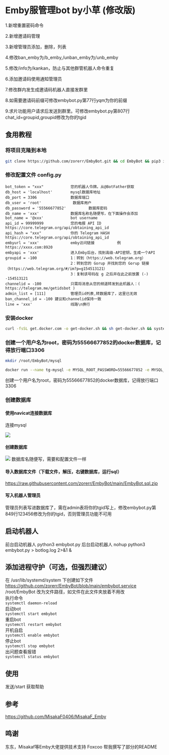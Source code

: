 # Emby服管理bot by小草 (修改版)

<p>1.新增重置密码命令</p>
<p>2.新增邀请码管理</p>
<p>3.新增管理员添加，删除，列表</p>
<p>4.修改ban_emby为/b_emby,/unban_emby为/unb_emby</p>
<p>5.修改/info为/kankan，防止与其他群管机器人命令重复</p>
<p>6.添加邀请码使用通知管理员</p>
<p>7.修改群内发生成邀请码机器人直接发群里</p>
<p>8.如需要邀请码前缀可修改embybot.py第77行yqm为你的前缀</p>
<p>9.求片功能用户请求后发送到群里。可修改embybot.py第807行chat_id=groupid,groupid修改为你的tgid</p>

## 食用教程
### 将项目克隆到本地
```bash
git clone https://github.com/zorerr/EmbyBot.git && cd EmbyBot && pip3 install -r requirements.txt
```




### 修改配置文件 config.py

```
bot_token = "xxx"            您的机器人令牌。从@BotFather获取
db_host = 'localhost'        mysql数据库地址
db_port = 3306               数据库端口
db_user = 'root'              数据库用户
db_password = '55566677852'          数据库密码
db_name = 'xxx'              数据库名称名随便写，在下面操作会添加
bot_name = '@xxx'            bot username
api_id = 99999999            您的电报 API ID       https://core.telegram.org/api/obtaining_api_id
api_hash = "xxx"             你的 Telegram HASH    https://core.telegram.org/api/obtaining_api_id
embyurl = 'xxx'              emby访问链接          例 https://xxxx.com:8920
embyapi = 'xxx'              进入Emby后台，找到高级-API密钥，生成一个API
groupid = -100               1：转到（https://web.telegram.org）
                             2：转到您的 Gorup 并找到您的 Gorup 链接（https://web.telegram.org/#/im?p=g154513121）
                             3：复制该号码在 g 之后并在此之前放置 (-) -154513121
channelid = -100             只需将消息从您的频道转发到此机器人：( https://telegram.me/getidsbot )
admin_list = [111]           管理员id列表,转数据库了，这里已无效
ban_channel_id = -100 建议和channelid保持一致
line = 'xxx'                 线路\n换行
```



### 安装docker
```bash
curl -fsSL get.docker.com -o get-docker.sh && sh get-docker.sh && systemctl enable docker && systemctl start docker
```



### 创建一个用户名为root，密码为55566677852的docker数据库，记得放行端口3306
```bash
mkdir /root/EmbyBot/mysql

docker run --name tg-mysql -e MYSQL_ROOT_PASSWORD=55566677852 -e MYSQL_ROOT_HOST=% -v /root/EmbyBot/mysql:/var/lib/mysql -p 3306:3306 -d mysql:8 --character-set-server=utf8mb4 --collation-server=utf8mb4_unicode_ci
```
创建一个用户名为root，密码为55566677852的docker数据库，记得放行端口3306



### 创建数据库

#### 使用navicat连接数据库

连接mysql

![](https://dd-static.jd.com/ddimg/jfs/t1/179135/39/28801/28871/63288ddbE7a880590/743d5b36578253f9.png)

#### 创建数据库

![](https://dd-static.jd.com/ddimg/jfs/t1/53432/1/21971/13792/63288e26E89be5b9b/1b9d009a1e05933c.png)
数据库名随便写，需要和配置文件一样

#### 导入数据库文件（下载文件，解压，右键数据库，运行sql）
https://raw.githubusercontent.com/zorerr/EmbyBot/main/EmbyBot.sql.zip

#### 写入机器人管理员
管理员列表写进数据库了，需在admin表将你的tgid写上，修改embybot.py第849行123456修改为你的tgid，否则管理员功能不可用

## 启动机器人
前台启动机器人        python3 embybot.py
后台启动机器人        nohup python3 embybot.py > botlog.log 2>&1 &
## 添加进程守护（可选，但强烈建议）
在 /usr/lib/systemd/system 下创建如下文件  
https://github.com/zorerr/EmbyBot/blob/main/embybot.service
/root/EmbyBot 改为文件路径，如文件在此文件夹放着不用改  
执行命令  
`systemctl daemon-reload`  
启动bot  
`systemctl start embybot`  
重启bot  
`systemctl restart embybot`  
开机自启  
`systemctl enable embybot`  
停止bot  
`systemctl stop embybot`  
出问题查看报错  
`systemctl status embybot`  
## 使用
发送/start 获取帮助

## 参考
[https://github.com/MisakaF0406/MisakaF_Emby
](https://github.com/MisakaFxxk/MisakaF_Emby)  
## 鸣谢
东东，Misakaf等Emby大佬提供技术支持
Foxcoo 帮我撰写了部分的README


